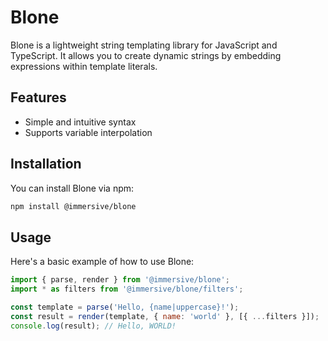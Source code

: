 # Blone
Blone is a lightweight string templating library for JavaScript and TypeScript. It allows you to create dynamic strings by embedding expressions within template literals.

## Features
- Simple and intuitive syntax
- Supports variable interpolation

## Installation
You can install Blone via npm:

```bash
npm install @immersive/blone
```

## Usage
Here's a basic example of how to use Blone:
```javascript
import { parse, render } from '@immersive/blone';
import * as filters from '@immersive/blone/filters';

const template = parse('Hello, {name|uppercase}!');
const result = render(template, { name: 'world' }, [{ ...filters }]);
console.log(result); // Hello, WORLD!
```
